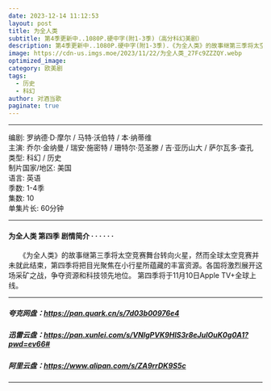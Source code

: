 ```yaml
---
date: 2023-12-14 11:12:53
layout: post
title: 为全人类
subtitle: 第4季更新中..1080P.硬中字(附1-3季)（高分科幻美剧）
description: 第4季更新中..1080P.硬中字(附1-3季).《为全人类》的故事继第三季将太空竞赛舞台转向火星，然而全球太空竞赛并未就此结束，第四季将把目光聚焦在小行星所蕴藏的丰富资源。各国将激烈展开这场采矿之战，争夺资源和科技领先地位。 第四季将于11月10日Apple TV+全球上线...
image: https://cdn-us.imgs.moe/2023/11/22/为全人类_27Fc9ZZZQY.webp
optimized_image: 
category: 欧美剧
tags:
  - 历史
  - 科幻
author: 对酒当歌
paginate: true
---
```


---

编剧: 罗纳德·D·摩尔 / 马特·沃伯特 / 本·纳蒂维  
主演: 乔尔·金纳曼 / 瑞安·施密特 / 珊特尔·范圣滕 / 吉·亚历山大 / 萨尔瓦多·查孔  
类型: 科幻 / 历史  
制片国家/地区: 美国  
语言: 英语  
季数: 1-4季  
集数: 10  
单集片长: 60分钟  

---

#### 为全人类 第四季 剧情简介 · · · · · ·

　　《为全人类》的故事继第三季将太空竞赛舞台转向火星，然而全球太空竞赛并未就此结束，第四季将把目光聚焦在小行星所蕴藏的丰富资源。各国将激烈展开这场采矿之战，争夺资源和科技领先地位。 第四季将于11月10日Apple TV+全球上线。

---

##### 夸克网盘：<https://pan.quark.cn/s/7d03b00976e4>

##### 迅雷云盘：<https://pan.xunlei.com/s/VNlgPVK9HlS3r8eJulOuK0g0A1?pwd=ev66#>

##### 阿里云盘：<https://www.alipan.com/s/ZA9rrDK9S5c>

---
